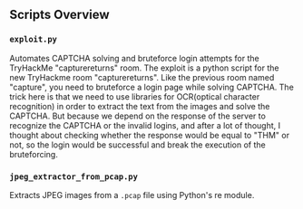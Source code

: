 ## Scripts Overview

### `exploit.py`
Automates CAPTCHA solving and bruteforce login attempts for the TryHackMe "capturereturns" room.
The exploit is a python script for the new TryHackme room "capturereturns". Like the previous room named "capture", you need to bruteforce a login page while solving CAPTCHA. The trick here is that
we need to use libraries for OCR(optical character recognition) in order to extract the text from the images and solve the CAPTCHA. But because we depend on the response of the server to recognize 
the CAPTCHA or the invalid logins, and after a lot of thought, I thought about checking whether the response would be equal to "THM" or not, so the login would be successful and break the execution of the
bruteforcing.

### `jpeg_extractor_from_pcap.py`
Extracts JPEG images from a `.pcap` file using Python's re module.
